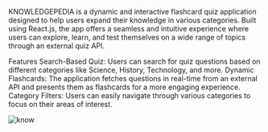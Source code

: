 KNOWLEDGEPEDIA is a dynamic and interactive flashcard quiz application designed to help users expand their knowledge in various categories. Built using React.js, the app offers a seamless and intuitive experience where users can explore, learn, and test themselves on a wide range of topics through an external quiz API.

Features
Search-Based Quiz: Users can search for quiz questions based on different categories like Science, History, Technology, and more.
Dynamic Flashcards: The application fetches questions in real-time from an external API and presents them as flashcards for a more engaging experience.
Category Filters: Users can easily navigate through various categories to focus on their areas of interest.




![know](https://github.com/user-attachments/assets/d91dc27d-193c-41ae-b68a-90458d8f2983)

